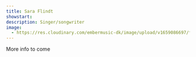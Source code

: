 ```yaml
---
title: Sara Flindt
showstart:
description: Singer/songwriter
image:
  - https://res.cloudinary.com/embermusic-dk/image/upload/v1659086697/favicon_xbg1qp.png
---
```


More info to come